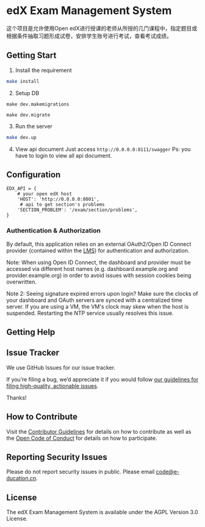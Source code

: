 # edX Exam Management System
这个项目是允许使用Open edX进行授课的老师从所授的几门课程中，指定题目或根据条件抽取习题形成试卷，安排学生账号进行考试，查看考试成绩。

## Getting Start

1. Install the requirement
```bash
make install
```

2. Setup DB
```
make dev.makemigrations

make dev.migrate
```

3. Run the server
```bash
make dev.up
```

4. View api document
Just access `http://0.0.0.0:8111/swagger`
Ps: you have to login to view all api document.

## Configuration
```
EDX_API = {
    # your open edX host
    'HOST': 'http://0.0.0.0:8001',
     # api to get section's problems
    'SECTION_PROBLEM': '/exam/section/problems',
}
```

### Authentication & Authorization
By default, this application relies on an external OAuth2/Open ID Connect provider
(contained within the [LMS](https://github.com/edx/edx-platform)) for authentication and authorization.

Note: When using Open ID Connect, the dashboard and provider must be accessed via different host names
(e.g. dashboard.example.org and provider.example.org) in order to avoid issues with session cookies being overwritten.

Note 2: Seeing signature expired errors upon login? Make sure the clocks of your dashboard and OAuth servers are synced
with a centralized time server. If you are using a VM, the VM's clock may skew when the host is suspended. Restarting
the NTP service usually resolves this issue.
## Getting Help

## Issue Tracker

We use GitHub Issues for our issue tracker.

If you’re filing a bug, we’d appreciate it if you would follow [our guidelines for filing high-quality, actionable issues](https://github.com/e-ducation/edx-exam-management-system/blob/master/SUBMITTING_AN_ISSUE.md). 

Thanks!


## How to Contribute
Visit the [Contributor Guidelines](https://github.com/e-ducation/edx-exam-management-system/blob/master/CONTRIBUTING.md) for details on how to contribute as well as the [Open Code of Conduct]() for details on how to participate.


## Reporting Security Issues
Please do not report security issues in public. Please email code@e-ducation.cn.

## License
The edX Exam Management System is available under the AGPL Version 3.0 License.
